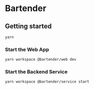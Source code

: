 # Bartender

## Getting started 
```bash
yarn
```

### Start the Web App
```bash
yarn workspace @bartender/web dev
```

### Start the Backend Service
```bash
yarn workspace @bartender/service start
```
